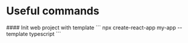 # Useful commands
<p>
  #### Init web project with template
  ```
  npx create-react-app my-app --template typescript
  ```
</p>
